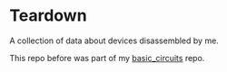 # Teardown

A collection of data about devices disassembled by me.


This repo before was part of my [basic_circuits](https://github.com/ciotto/basic_circuits) repo.